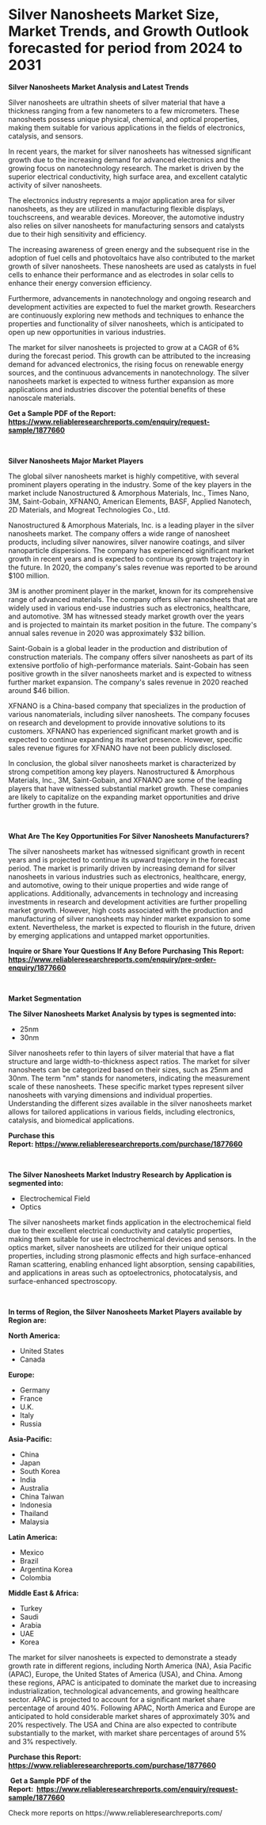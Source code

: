 <p><h1>Silver Nanosheets Market Size, Market Trends, and Growth Outlook forecasted for period from 2024 to 2031</h1></p><p><strong>Silver Nanosheets Market Analysis and Latest Trends</strong></p>
<p><p>Silver nanosheets are ultrathin sheets of silver material that have a thickness ranging from a few nanometers to a few micrometers. These nanosheets possess unique physical, chemical, and optical properties, making them suitable for various applications in the fields of electronics, catalysis, and sensors.</p><p>In recent years, the market for silver nanosheets has witnessed significant growth due to the increasing demand for advanced electronics and the growing focus on nanotechnology research. The market is driven by the superior electrical conductivity, high surface area, and excellent catalytic activity of silver nanosheets.</p><p>The electronics industry represents a major application area for silver nanosheets, as they are utilized in manufacturing flexible displays, touchscreens, and wearable devices. Moreover, the automotive industry also relies on silver nanosheets for manufacturing sensors and catalysts due to their high sensitivity and efficiency.</p><p>The increasing awareness of green energy and the subsequent rise in the adoption of fuel cells and photovoltaics have also contributed to the market growth of silver nanosheets. These nanosheets are used as catalysts in fuel cells to enhance their performance and as electrodes in solar cells to enhance their energy conversion efficiency.</p><p>Furthermore, advancements in nanotechnology and ongoing research and development activities are expected to fuel the market growth. Researchers are continuously exploring new methods and techniques to enhance the properties and functionality of silver nanosheets, which is anticipated to open up new opportunities in various industries.</p><p>The market for silver nanosheets is projected to grow at a CAGR of 6% during the forecast period. This growth can be attributed to the increasing demand for advanced electronics, the rising focus on renewable energy sources, and the continuous advancements in nanotechnology. The silver nanosheets market is expected to witness further expansion as more applications and industries discover the potential benefits of these nanoscale materials.</p></p>
<p><strong>Get a Sample PDF of the Report:&nbsp; <a href="https://www.reliableresearchreports.com/enquiry/request-sample/1877660">https://www.reliableresearchreports.com/enquiry/request-sample/1877660</a></strong></p>
<p>&nbsp;</p>
<p><strong>Silver Nanosheets Major Market Players</strong></p>
<p><p>The global silver nanosheets market is highly competitive, with several prominent players operating in the industry. Some of the key players in the market include Nanostructured & Amorphous Materials, Inc., Times Nano, 3M, Saint-Gobain, XFNANO, American Elements, BASF, Applied Nanotech, 2D Materials, and Mogreat Technologies Co., Ltd.</p><p>Nanostructured & Amorphous Materials, Inc. is a leading player in the silver nanosheets market. The company offers a wide range of nanosheet products, including silver nanowires, silver nanowire coatings, and silver nanoparticle dispersions. The company has experienced significant market growth in recent years and is expected to continue its growth trajectory in the future. In 2020, the company's sales revenue was reported to be around $100 million.</p><p>3M is another prominent player in the market, known for its comprehensive range of advanced materials. The company offers silver nanosheets that are widely used in various end-use industries such as electronics, healthcare, and automotive. 3M has witnessed steady market growth over the years and is projected to maintain its market position in the future. The company's annual sales revenue in 2020 was approximately $32 billion.</p><p>Saint-Gobain is a global leader in the production and distribution of construction materials. The company offers silver nanosheets as part of its extensive portfolio of high-performance materials. Saint-Gobain has seen positive growth in the silver nanosheets market and is expected to witness further market expansion. The company's sales revenue in 2020 reached around $46 billion.</p><p>XFNANO is a China-based company that specializes in the production of various nanomaterials, including silver nanosheets. The company focuses on research and development to provide innovative solutions to its customers. XFNANO has experienced significant market growth and is expected to continue expanding its market presence. However, specific sales revenue figures for XFNANO have not been publicly disclosed.</p><p>In conclusion, the global silver nanosheets market is characterized by strong competition among key players. Nanostructured & Amorphous Materials, Inc., 3M, Saint-Gobain, and XFNANO are some of the leading players that have witnessed substantial market growth. These companies are likely to capitalize on the expanding market opportunities and drive further growth in the future.</p></p>
<p>&nbsp;</p>
<p><strong>What Are The Key Opportunities For Silver Nanosheets Manufacturers?</strong></p>
<p><p>The silver nanosheets market has witnessed significant growth in recent years and is projected to continue its upward trajectory in the forecast period. The market is primarily driven by increasing demand for silver nanosheets in various industries such as electronics, healthcare, energy, and automotive, owing to their unique properties and wide range of applications. Additionally, advancements in technology and increasing investments in research and development activities are further propelling market growth. However, high costs associated with the production and manufacturing of silver nanosheets may hinder market expansion to some extent. Nevertheless, the market is expected to flourish in the future, driven by emerging applications and untapped market opportunities.</p></p>
<p><strong>Inquire or Share Your Questions If Any Before Purchasing This Report: <a href="https://www.reliableresearchreports.com/enquiry/pre-order-enquiry/1877660">https://www.reliableresearchreports.com/enquiry/pre-order-enquiry/1877660</a></strong></p>
<p>&nbsp;</p>
<p><strong>Market Segmentation</strong></p>
<p><strong>The Silver Nanosheets Market Analysis by types is segmented into:</strong></p>
<p><ul><li>25nm</li><li>30nm</li></ul></p>
<p><p>Silver nanosheets refer to thin layers of silver material that have a flat structure and large width-to-thickness aspect ratios. The market for silver nanosheets can be categorized based on their sizes, such as 25nm and 30nm. The term "nm" stands for nanometers, indicating the measurement scale of these nanosheets. These specific market types represent silver nanosheets with varying dimensions and individual properties. Understanding the different sizes available in the silver nanosheets market allows for tailored applications in various fields, including electronics, catalysis, and biomedical applications.</p></p>
<p><strong>Purchase this Report:&nbsp;<a href="https://www.reliableresearchreports.com/purchase/1877660">https://www.reliableresearchreports.com/purchase/1877660</a></strong></p>
<p>&nbsp;</p>
<p><strong>The Silver Nanosheets Market Industry Research by Application is segmented into:</strong></p>
<p><ul><li>Electrochemical Field</li><li>Optics</li></ul></p>
<p><p>The silver nanosheets market finds application in the electrochemical field due to their excellent electrical conductivity and catalytic properties, making them suitable for use in electrochemical devices and sensors. In the optics market, silver nanosheets are utilized for their unique optical properties, including strong plasmonic effects and high surface-enhanced Raman scattering, enabling enhanced light absorption, sensing capabilities, and applications in areas such as optoelectronics, photocatalysis, and surface-enhanced spectroscopy.</p></p>
<p>&nbsp;</p>
<p><strong>In terms of Region, the Silver Nanosheets Market Players available by Region are:</strong></p>
<p>
    <p> <strong> North America: </strong>
        <ul>
            <li>United States</li>
            <li>Canada</li>
        </ul>
        </p> 
    <p> <strong> Europe: </strong>
        <ul>
            <li>Germany</li>
            <li>France</li>
            <li>U.K.</li>
            <li>Italy</li>
            <li>Russia</li>
        </ul>
        </p> 
    <p> <strong> Asia-Pacific: </strong>
        <ul>
            <li>China</li>
            <li>Japan</li>
            <li>South Korea</li>
            <li>India</li>
            <li>Australia</li>
            <li>China Taiwan</li>
            <li>Indonesia</li>
            <li>Thailand</li>
            <li>Malaysia</li>
        </ul>
        </p> 
    <p> <strong> Latin America: </strong>
        <ul>
            <li>Mexico</li>
            <li>Brazil</li>
            <li>Argentina Korea</li>
            <li>Colombia</li>
        </ul>
        </p> 
    <p> <strong> Middle East & Africa: </strong>
        <ul>
            <li>Turkey</li>
            <li>Saudi</li>
            <li>Arabia</li>
            <li>UAE</li>
            <li>Korea</li>
        </ul>
    </p>
    </p>
<p><p>The market for silver nanosheets is expected to demonstrate a steady growth rate in different regions, including North America (NA), Asia Pacific (APAC), Europe, the United States of America (USA), and China. Among these regions, APAC is anticipated to dominate the market due to increasing industrialization, technological advancements, and growing healthcare sector. APAC is projected to account for a significant market share percentage of around 40%. Following APAC, North America and Europe are anticipated to hold considerable market shares of approximately 30% and 20% respectively. The USA and China are also expected to contribute substantially to the market, with market share percentages of around 5% and 3% respectively.</p></p>
<p><strong>Purchase this Report: <a href="https://www.reliableresearchreports.com/purchase/1877660">https://www.reliableresearchreports.com/purchase/1877660</a></strong></p>
<p>&nbsp;<strong>Get a Sample PDF of the Report:&nbsp;&nbsp;<a href="https://www.reliableresearchreports.com/enquiry/request-sample/1877660">https://www.reliableresearchreports.com/enquiry/request-sample/1877660</a></strong></p>
<p><strong></strong></p>
<p>Check more reports on https://www.reliableresearchreports.com/</p>